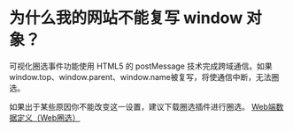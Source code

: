 # 为什么我的网站不能复写 window 对象？

可视化圈选事件功能使用 HTML5 的 postMessage 技术完成跨域通信。如果window.top、window.parent、window.name被复写，将使通信中断，无法圈选。

如果出于某些原因你不能改变这一设置，建议下载圈选插件进行圈选。 [Web端数据定义（Web圈选）](../../../../product-manual/data-center/data-management/auto/web.md#cha-jian-quan-xuan)
